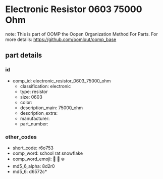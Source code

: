 # Electronic Resistor 0603 75000 Ohm  

note: This is part of OOMP the Oopen Organization Method For Parts. For more details: https://github.com/oomlout/oomp_base

##  part details





### id
* oomp_id: electronic_resistor_0603_75000_ohm
  * classification: electronic
  * type: resistor
  * size: 0603
  * color: 
  * description_main: 75000_ohm
  * description_extra: 
  * manufacturer: 
  * part_number: 

### other_codes
* short_code: r6o753
* oomp_word: school rat snowflake
* oomp_word_emoji: :school: :rat: :snowflake:
* md5_6_alpha: 8d2r0
* md5_6: d6572c* 